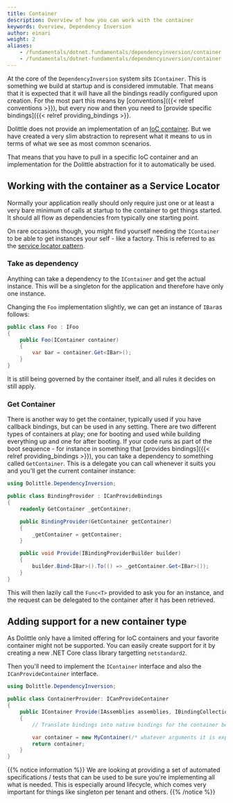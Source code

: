 ```yaml
---
title: Container
description: Overview of how you can work with the container 
keywords: Overview, Dependency Inversion
author: einari
weight: 2
aliases: 
    - /fundamentals/dotnet.fundamentals/dependencyinversion/container
    - /fundamentals/dotnet-fundamentals/dependencyinversion/container
---
```

At the core of the `DependencyInversion` system sits `IContainer`.
This is something we build at startup and is considered immutable.
That means that it is expected that it will have all the bindings
readily configured upon creation. For the most part this means
by [conventions]({{< relref conventions >}}), but every now and then you need to
[provide specific bindings]({{< relref providing_bindings >}}.

Dolittle does not provide an implementation of an [IoC container](https://en.wikipedia.org/wiki/Inversion_of_control).
But we have created a very slim abstraction to represent what it means to
us in terms of what we see as most common scenarios.

That means that you have to pull in a specific IoC container and an implementation
for the Dolittle abstraction for it to automatically be used.

## Working with the container as a Service Locator

Normally your application really should only require just one or at least a very bare
minimum of calls at startup to the container to get things started. It should all
flow as dependencies from typically one starting point.

On rare occasions though, you might find yourself needing the `IContainer`
to be able to get instances your self - like a factory. This is referred to as the
[service locator pattern](https://en.wikipedia.org/wiki/Service_locator_pattern).

### Take as dependency

Anything can take a dependency to the `IContainer` and get the actual instance. This
will be a singleton for the application and therefore have only one instance.

Changing the `Foo` implementation slightly, we can get an instance of `IBar`as
follows:

```csharp
public class Foo : IFoo
{
    public Foo(IContainer container)
    {
        var bar = container.Get<IBar>();
    }
}
```

It is still being governed by the container itself, and all rules it decides on still apply.

### Get Container

There is another way to get the container, typically used if you have callback bindings,
but can be used in any setting. There are two different types of containers at play; one for
booting and used while building everything up and one for after booting. If your code runs
as part of the boot sequence - for instance in something that [provides bindings]({{< relref providing_bindings >}}),
you can take a dependency to something called `GetContainer`. This is a delegate you can call
whenever it suits you and you'll get the current container instance:

```csharp
using Dolittle.DependencyInversion;

public class BindingProvider : ICanProvideBindings
{
    readonly GetContainer _getContainer;

    public BindingProvider(GetContainer getContainer)
    {
        _getContainer = getContainer;
    }

    public void Provide(IBindingProviderBuilder builder)
    {
        builder.Bind<IBar>().To(() => _getContainer.Get<IBar>());
    }
}
```

This will then lazily call the `Func<T>` provided to ask you for an instance, and
the request can be delegated to the container after it has been retrieved.

## Adding support for a new container type

As Dolittle only have a limited offering for IoC containers and your favorite container
might not be supported. You can easily create support for it by creating a new
.NET Core class library targetting `netstandard2`.

Then you'll need to implement the `IContainer` interface and also the `ICanProvideContainer`
interface.

```csharp
using Dolittle.DependencyInversion;

public class ContainerProvider: ICanProvideContainer
{
    public IContainer Provide(IAssemblies assemblies, IBindingCollection bindings)
    {
        // Translate bindings into native bindings for the container being targeted

        var container = new MyContainer(/* whatever arguments it is expecting */);
        return container;
    }
}
```

{{% notice information %}}
We are looking at providing a set of automated specifications / tests that can be used to
be sure you're implementing all what is needed. This is especially around lifecycle, which
comes very important for things like singleton per tenant and others.
{{% /notice %}}
